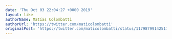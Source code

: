 ```yaml
---
date: 'Thu Oct 03 22:04:27 +0000 2019'
layout: like
authorName: Matías Colombatti
authorUrl: 'https://twitter.com/maticolombatti'
originalPost: 'https://twitter.com/maticolombatti/status/1179879914251722753'
---
```

